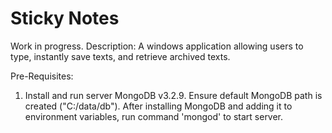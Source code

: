 # Sticky Notes

Work in progress.
Description: A windows application allowing users to type, instantly save texts, and retrieve archived texts.

Pre-Requisites:
1. Install and run server MongoDB v3.2.9. Ensure default MongoDB path is created ("C:/data/db").
After installing MongoDB and adding it to environment variables, run command 'mongod' to start server.